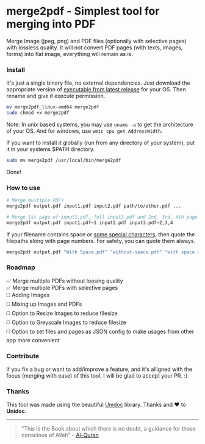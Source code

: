 # merge2pdf - Simplest tool for merging into PDF

Merge Image (jpeg, png) and PDF files (optionally with selective pages) with lossless quality.
It will not convert PDF pages (with texts, images, forms) into flat image, everything will remain as is.

### Install

It's just a single binary file, no external dependencies. 
Just download the appropriate version of [executable from latest release](https://github.com/ajaxray/merge2pdf/releases/download/v0.0.1/merge2pdf) for your OS. Then rename and give it execute permission.
```bash
mv merge2pdf_linux-amd64 merge2pdf  
sudo chmod +x merge2pdf
```

Note: In unix based systems, you may use `uname -a` to get the architecture of your OS. And for windows, use `wmic cpu get AddressWidth`.

If you want to install it globally (run from any directory of your system), put it in your systems $PATH directory.
```bash
sudo mv merge2pdf /usr/local/bin/merge2pdf
```
Done! 

### How to use

```bash
# Merge multiple PDFs
merge2pdf output.pdf input1.pdf input2.pdf path/to/other.pdf ...

# Merge 1st page of input1.pdf, full input2.pdf and 2nd, 3rd, 4th page of input3.pdf  
merge2pdf output.pdf input1.pdf~1 input2.pdf input3.pdf~2,3,4
```

If your filename contains space or [some special characters](https://unix.stackexchange.com/a/270979), 
then quote the filepaths along with page numbers. For safety, you can quote them always. 
```bash
merge2pdf output.pdf "With Space.pdf" "without-space.pdf" "with space and pages.pdf~2,3,4"
```

### Roadmap

✅ Merge multiple PDFs without loosing quality  
✅ Merge multiple PDFs with selective pages  
◻️ Adding Images  
◻️ Mixing up Images and PDFs  
◻️ Option to Resize Images to reduce filesize  
◻️ Option to Greyscale Images to reduce filesize  
◻️ Option to set files and pages as JSON config to make usages from other app more convenient  

### Contribute

If you fix a bug or want to add/improve a feature, 
and it's alligned with the focus (merging with ease) of this tool, 
I will be glad to accept your PR. :) 

### Thanks

This tool was made using the beautiful [Unidoc](https://unidoc.io/) library. Thanks and ❤️ to **Unidoc**.

---
> "This is the Book about which there is no doubt, a guidance for those conscious of Allah" - [Al-Quran](http://quran.com)
